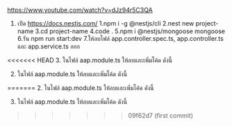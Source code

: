 https://www.youtube.com/watch?v=dJz94r5C3QA

1. เปิด https://docs.nestjs.com/
   1.npm i -g @nestjs/cli
   2.nest new project-name
   3.cd project-name
   4.code .
   5.npm i @nestjs/mongoose mongoose
   6.รัน npm run start:dev
   7.ให้ลบไฟล์ app.controller.spec.ts, app.controller.ts และ app.service.ts ออก

<<<<<<< HEAD
3. ในไฟล์ aap.module.ts ให้ลบและเพิ่มโค้ด ดังนี้

2. ในไฟล์ aap.module.ts ให้ลบและเพิ่มโค้ด ดังนี้

=======
2. ในไฟล์ aap.module.ts ให้ลบและเพิ่มโค้ด ดังนี้

3. ในไฟล์ aap.module.ts ให้ลบและเพิ่มโค้ด ดังนี้
>>>>>>> 09f62d7 (first commit)
